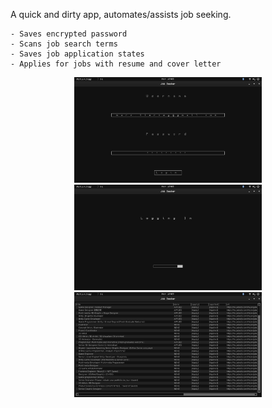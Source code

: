 A quick and dirty app, automates/assists job seeking.

    - Saves encrypted password
    - Scans job search terms
    - Saves job application states
    - Applies for jobs with resume and cover letter

<p align="center">
  <img src="screenshots/Screenshot_2023-02-20_19-08-21.png" width="300" />
  <img src="screenshots/Screenshot_2023-02-20_19-08-51.png" width="300" /> 
  <img src="screenshots/Screenshot_2023-02-20_19-09-22.png" width="300" />
</p>
